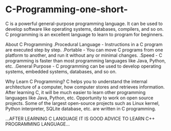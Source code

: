 # C-Programming-one-short-

C is a powerful general-purpose programming language. It can be used to develop software like operating systems, databases, compilers, and so on. C programming is an excellent language to learn to program for beginners.

About C Programming
.Procedural Language - Instructions in a C program are executed step by step.
.Portable - You can move C programs from one platform to another, and run it without any or minimal changes.
.Speed - C programming is faster than most programming languages like Java, Python, etc.
.General Purpose - C programming can be used to develop operating systems, embedded systems, databases, and so on.

Why Learn C Programming?
C helps you to understand the internal architecture of a computer, how computer stores and retrieves information.
After learning C, it will be much easier to learn other programming languages like Java, Python, etc.
Opportunity to work on open source projects. Some of the largest open-source projects such as Linux kernel, Python interpreter, SQLite database, etc. are written in C programming.

...AFTER LEARNING C LANGUAGE IT IS GOOD ADVICE TO LEARN C++ PROGRAMMING LANGUAGE...
